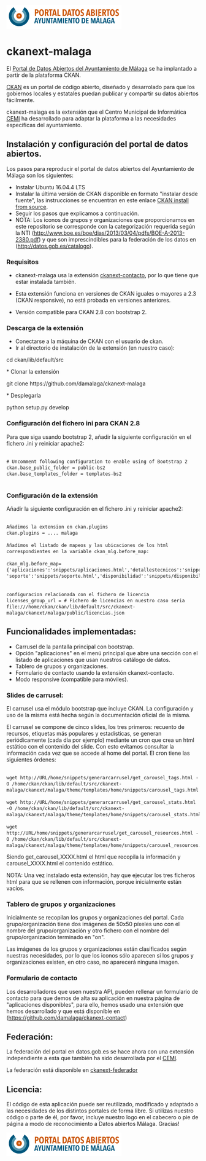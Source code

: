 
![Logo datos abiertos Málaga](https://github.com/damalaga/ckanext-malaga/blob/master/ckanext/malaga/public/images/logoportaldatosabiertos.png)

ckanext-malaga
==============

El [Portal de Datos Abiertos del Ayuntamiento de Málaga](http://datosabiertos.malaga.eu) se ha implantado a partir de la plataforma CKAN.

[CKAN](http://ckan.org) es un portal de código abierto, diseñado y desarrolado para que los gobiernos locales y estatales puedan publicar y compartir su datos abiertos fácilmente. 

ckanext-malaga es la extensión que el Centro Municipal de Informática [CEMI](http://cemi.malaga.eu) ha desarrollado para adaptar la plataforma a las necesidades específicas del ayuntamiento.

## Instalación y configuración del portal de datos abiertos.
Los pasos para reproducir el portal de datos abiertos del Ayuntamiento de Málaga son los siguientes:
* Instalar Ubuntu 16.04.4 LTS 
* Instalar la última versión de CKAN disponible en formato "instalar desde fuente", las instrucciones se encuentran en este enlace [CKAN install from source](http://docs.ckan.org/en/latest/maintaining/installing/install-from-source.html).
* Seguir los pasos que explicamos a continuación.
* NOTA: Los iconos de grupos y organizaciones que proporcionamos en este repositorio se corresponde con la categorización requerida según la NTI (http://www.boe.es/boe/dias/2013/03/04/pdfs/BOE-A-2013-2380.pdf) y que son imprescindibles para la federación de los datos en (http://datos.gob.es/catalogo).

### Requisitos
* ckanext-malaga usa la extensión [ckanext-contacto](https://github.com/damalaga/ckanext-contacto), por lo que tiene que estar instalada también.

* Esta extensión funciona en versiones de CKAN iguales o mayores a 2.3 (CKAN responsive), no está probada en versiones anteriores.
* Versión compatible para CKAN 2.8 con bootstrap 2.

### Descarga de la extensión

* Conectarse a la máquina de CKAN con el usuario de ckan.
* Ir al directorio de instalación de la extensión (en nuestro caso):
<p>cd ckan/lib/default/src</p>
* Clonar la extensión
<p>git clone https://github.com/damalaga/ckanext-malaga</p>
* Desplegarla
<p>python setup.py develop</p>

### Configuración del fichero ini para CKAN 2.8
Para que siga usando bootstrap 2, añadir la siguiente configuración en el fichero .ini y reiniciar apache2:
<pre>
<code>
# Uncomment following configuration to enable using of Bootstrap 2
ckan.base_public_folder = public-bs2
ckan.base_templates_folder = templates-bs2
</code>
</pre>
### Configuración de la extensión
Añadir la siguiente configuración en el fichero .ini y reiniciar apache2:
<pre>
<code>
Añadimos la extension en ckan.plugins
ckan.plugins = .... malaga

Añadimos el listado de mapeos y las ubicaciones de los html correspondientes en la variable ckan_mlg.before_map:

ckan_mlg.before_map={'aplicaciones':'snippets/aplicaciones.html','detallestecnicos':'snippets/detallestecnicos.html', 'soporte':'snippets/soporte.html','disponibilidad':'snippets/disponibilidad.html'}


configuracion relacionada con el fichero de licencia
licenses_group_url = # Fichero de licencias en nuestro caso seria file:///home/ckan/ckan/lib/default/src/ckanext-malaga/ckanext/malaga/public/licencias.json
</code></pre>
</code>
</pre>

## Funcionalidades implementadas:
* Carrusel de la pantalla principal con bootstrap.
* Opción "aplicaciones" en el menú principal que abre una sección con el listado de aplicaciones que usan nuestros catálogo de datos.
* Tablero de grupos y organizaciones.
* Formulario de contacto usando la extensión ckanext-contacto.
* Modo responsive (compatible para móviles).

### Slides de carrusel:

El carrusel usa el módulo bootstrap que incluye CKAN.
La configuración y uso de la misma está hecha según la documentación oficial de la misma.

El carrusel se compone de cinco slides, los tres primeros: recuento de recursos, etiquetas más populares y estadísticas, se generan periódicamente (cada día por ejemplo) mediante un cron que crea un html estático con el contenido del slide. Con esto evitamos consultar la información cada vez que se accede al home del portal.
El cron tiene las siguientes órdenes:
<pre>
<code>
wget http://URL/home/snippets/generarcarrusel/get_carousel_tags.html -O /home/ckan/ckan/lib/default/src/ckanext-malaga/ckanext/malaga/theme/templates/home/snippets/carousel_tags.html</code>
<code>
wget http://URL/home/snippets/generarcarrusel/get_carousel_stats.html -O /home/ckan/ckan/lib/default/src/ckanext-malaga/ckanext/malaga/theme/templates/home/snippets/carousel_stats.html</code>
<code>
wget http://URL/home/snippets/generarcarrusel/get_carousel_resources.html -O /home/ckan/ckan/lib/default/src/ckanext-malaga/ckanext/malaga/theme/templates/home/snippets/carousel_resources.html</code>
</pre>

Siendo get_carousel_XXXX.html el html que recopila la información y carousel_XXXX.html el contenido estático.

NOTA: Una vez instalado esta extensión, hay que ejecutar los tres ficheros html para que se rellenen con información, porque inicialmente están vacíos.

### Tablero de grupos y organizaciones

Inicialmente se recopilan los grupos y organizaciones del portal. Cada grupo/organización tiene dos imágenes de 50x50 píxeles uno con el nombre del grupo/organización y otro fichero con el nombre del grupo/organización terminado en "on".

Las imágenes de los grupos y organizaciones están clasificados según nuestras necesidades, por lo que los iconos sólo aparecen si los grupos y organizaciones existen, en otro caso, no aparecerá ninguna imagen.

### Formulario de contacto
Los desarrolladores que usen nuestra API, pueden rellenar un formulario de contacto para que demos de alta su aplicación en nuestra página de "aplicaciones disponibles", para ello, hemos usado una extensión que hemos desarrollado y que está disponible en (https://github.com/damalaga/ckanext-contact)

## Federación:

La federación del portal en datos.gob.es se hace ahora con una extensión independiente a esta que también ha sido desarrollada por el [CEMI](http://cemi.malaga.eu).

La federación está disponible en [ckanext-federador](https://github.com/damalaga/ckanext-federador)


## Licencia:

El código de esta aplicación puede ser reutilizado, modificado y adaptado a las necesidades de los distintos portales de forma libre. Si utilizas nuestro código o parte de él, por favor, incluye nuestro logo en el cabecero o pie de página a modo de reconocimiento a Datos abiertos Málaga. Gracias! 


![Logo datos abiertos Málaga](https://github.com/damalaga/ckanext-malaga/blob/master/ckanext/malaga/public/images/logoportaldatosabiertos.png)


